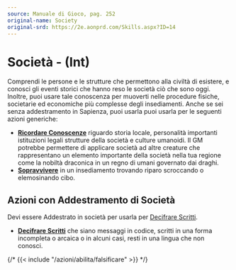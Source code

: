 ```yaml
---
source: Manuale di Gioco, pag. 252
original-name: Society
original-srd: https://2e.aonprd.com/Skills.aspx?ID=14
---
```


# Società - (Int)

Comprendi le persone e le strutture che permettono alla civiltà di esistere, e
conosci gli eventi storici che hanno reso le società ciò che sono oggi. Inoltre,
puoi usare tale conoscenza per muoverti nelle procedure fisiche, societarie ed
economiche più complesse degli insediamenti. Anche se sei senza addestramento in
Sapienza, puoi usarla puoi usarla per le seguenti azioni generiche:

- **[Ricordare Conoscenze](/azioni/abilita/ricordare-conoscenze)** riguardo
  storia locale, personalità importanti istituzioni legali strutture della
  società e culture umanoidi. Il GM potrebbe permettere di applicare società ad
  altre creature che rappresentano un elemento importante della società nella
  tua regione come la nobiltà draconica in un regno di umani governato dai
  draghi.
- **[Sopravvivere](/azioni/abilita/sopravvivere)** in un insediamento trovando
  riparo scroccando o elemosinando cibo.

## Azioni con Addestramento di Società

Devi essere Addestrato in società per usarla per
[Decifrare Scritti](/azioni/abilita/decifrare-scritti).

- **[Decifrare Scritti](/azioni/abilita/decifrare-scritti)** che siano messaggi
  in codice, scritti in una forma incompleta o arcaica o in alcuni casi, resti
  in una lingua che non conosci.

{/* {{< include "/azioni/abilita/falsificare" >}} */}
